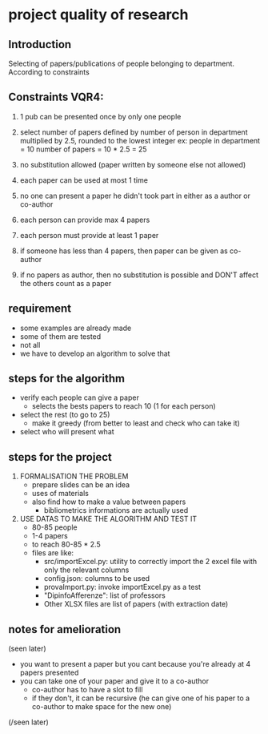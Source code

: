 # project quality of research

## Introduction
Selecting of papers/publications of people belonging to department.
According to constraints

## Constraints VQR4:
1. 1 pub can be presented once by only one people
2. select number of papers defined by number of person in department multiplied by 2.5, rounded to the lowest integer
	ex:
		people in department = 10 
		number of papers = 10 * 2.5 = 25  

4. no substitution allowed (paper written by someone else not allowed)
5. each paper can be used at most 1 time
6. no one can present a paper he didn't took part in either as a author or co-author
7. each person can provide max 4 papers 
8. each person must provide at least 1 paper
9. if someone has less than 4 papers, then paper can be given as co-author
10. if no papers as author, then no substitution is possible and DON'T affect the others count as a paper

## requirement
- some examples are already made
- some of them are tested
- not all
- we have to develop an algorithm to solve that

## steps for the algorithm
- verify each people can give a paper
    - selects the bests papers to reach 10 (1 for each person)
- select the rest (to go to 25)
    - make it greedy (from better to least and check who can take it)
- select who will present what

## steps for the project
1. FORMALISATION THE PROBLEM
    - prepare slides can be an idea
    - uses of materials
    - also find how to make a value between papers
        - bibliometrics informations are actually used
2. USE DATAS TO MAKE THE ALGORITHM AND TEST IT
    - 80-85 people
    - 1-4 papers
    - to reach 80-85 * 2.5
    - files are like:
	    - src/importExcel.py: utility to correctly import the 2 excel file with only the relevant columns
	    - config.json: columns to be used 
	    - provaImport.py: invoke importExcel.py as a test
        - "DipinfoAfferenze": list of professors
        - Other XLSX files are list of papers (with extraction date)

## notes for amelioration
(seen later)
- you want to present a paper but you cant because you're already at 4 papers presented
- you can take one of your paper and give it to a co-author 
    - co-author has to have a slot to fill
    - if they don't, it can be recursive (he can give one of his paper to a co-author to make space for the new one)

(/seen later)

